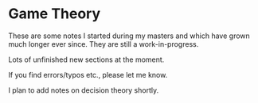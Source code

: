 # Game Theory

These are some notes I started during my masters and which have grown much longer ever since. They are still a work-in-progress.

Lots of unfinished new sections at the moment.

If you find errors/typos etc., please let me know.

I plan to add notes on decision theory shortly.
